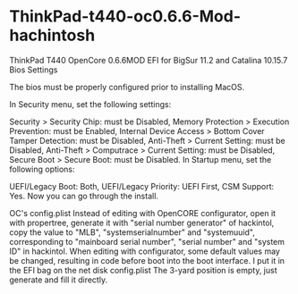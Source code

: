# ThinkPad-t440-oc0.6.6-Mod-hachintosh
ThinkPad T440 OpenCore 0.6.6MOD EFI for BigSur 11.2 and Catalina 10.15.7 
Bios Settings

The bios must be properly configured prior to installing MacOS.

In Security menu, set the following settings:

Security > Security Chip: must be Disabled,
Memory Protection > Execution Prevention: must be Enabled,
Internal Device Access > Bottom Cover Tamper Detection: must be Disabled,
Anti-Theft > Current Setting: must be Disabled,
Anti-Theft > Computrace > Current Setting: must be Disabled,
Secure Boot > Secure Boot: must be Disabled.
In Startup menu, set the following options:

UEFI/Legacy Boot: Both,
UEFI/Legacy Priority: UEFI First,
CSM Support: Yes.
Now you can go through the install.

OC's config.plist Instead of editing with OpenCORE configurator, open it with propertree, generate it with "serial number generator" of hackintol, copy the value to "MLB", "systemserialnumber" and "systemuuid", corresponding to "mainboard serial number", "serial number" and "system ID" in hackintol.
When editing with configurator, some default values may be changed, resulting in code before boot into the boot interface.
I put it in the EFI bag on the net disk config.plist The 3-yard position is empty, just generate and fill it directly.


